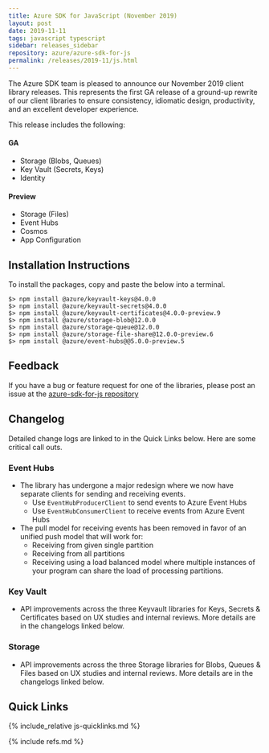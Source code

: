 ```yaml
---
title: Azure SDK for JavaScript (November 2019)
layout: post
date: 2019-11-11
tags: javascript typescript
sidebar: releases_sidebar
repository: azure/azure-sdk-for-js
permalink: /releases/2019-11/js.html
---
```


The Azure SDK team is pleased to announce our November 2019 client library releases. This represents the first GA release of a ground-up rewrite of our client libraries to ensure consistency, idiomatic design, productivity, and an excellent developer experience.

This release includes the following:

#### GA

- Storage (Blobs, Queues)
- Key Vault (Secrets, Keys)
- Identity

#### Preview

- Storage (Files)
- Event Hubs
- Cosmos
- App Configuration

## Installation Instructions
To install the packages, copy and paste the below into a terminal.

    $> npm install @azure/keyvault-keys@4.0.0
    $> npm install @azure/keyvault-secrets@4.0.0
    $> npm install @azure/keyvault-certificates@4.0.0-preview.9
    $> npm install @azure/storage-blob@12.0.0
    $> npm install @azure/storage-queue@12.0.0
    $> npm install @azure/storage-file-share@12.0.0-preview.6
    $> npm install @azure/event-hubs@@5.0.0-preview.5

## Feedback
If you have a bug or feature request for one of the libraries, please post an issue at the [azure-sdk-for-js repository](https://github.com/azure/azure-sdk-for-js/issues)

## Changelog
Detailed change logs are linked to in the Quick Links below. Here are some critical call outs.

### Event Hubs
- The library has undergone a major redesign where we now have separate clients for sending and receiving events.
    - Use `EventHubProducerClient` to send events to Azure Event Hubs
    - Use `EventHubConsumerClient` to receive events from Azure Event Hubs
- The pull model for receiving events has been removed in favor of an unified push model that will work for:
    - Receiving from given single partition
    - Receiving from all partitions
    - Receiving using a load balanced model where multiple instances of your program can share the load of processing partitions.

### Key Vault
- API improvements across the three Keyvault libraries for Keys, Secrets & Certificates based on UX studies and internal reviews.
More details are in the changelogs linked below.

### Storage
- API improvements across the three Storage libraries for Blobs, Queues & Files based on UX studies and internal reviews.
More details are in the changelogs linked below.

## Quick Links

{% include_relative js-quicklinks.md %}

{% include refs.md %}
